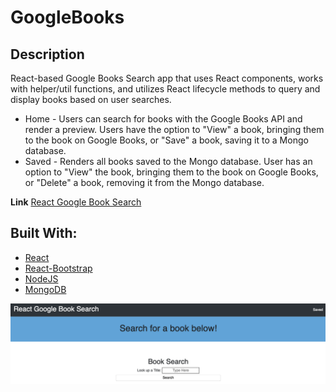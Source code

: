 # GoogleBooks

## Description

React-based Google Books Search app that uses React components, works with helper/util functions, and utilizes React lifecycle methods to query and display books based on user searches.

- Home - Users can search for books with the Google Books API and render a preview. Users have the option to "View" a book, bringing them to the book on Google Books, or "Save" a book, saving it to a Mongo database.
- Saved - Renders all books saved to the Mongo database. User has an option to "View" the book, bringing them to the book on Google Books, or "Delete" a book, removing it from the Mongo database.

**Link** [React Google Book Search](https://react-google-booksearch.herokuapp.com/)

## Built With:
* [React](https://reactjs.org/docs/getting-started.html)
* [React-Bootstrap](https://react-bootstrap.github.io/)
* [NodeJS](https://nodejs.org/en/docs/)
* [MongoDB](https://www.mongodb.com/)

![React Book Search](/client/public/images/mainPage.png)